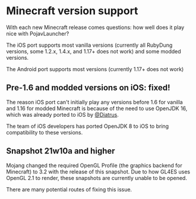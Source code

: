 # Minecraft version support

With each new Minecraft release comes questions: how well does it play nice with PojavLauncher?

The iOS port supports most vanilla versions (currently all RubyDung versions, some 1.2.x, 1.4.x, and 1.17+ does not work) and some modded versions.

The Android port supports most versions (currently 1.17+ does not work)

## Pre-1.6 and modded versions on iOS: fixed!

The reason iOS port can't initially play any versions before 1.6 for vanilla and 1.16 for modded Minecraft is because of the need to use OpenJDK 16, which was already ported to iOS by [@Diatrus](https://twitter.com/diatrus). 

The team of iOS developers has ported OpenJDK 8 to iOS to bring compatibility to these versions.

## Snapshot 21w10a and higher

Mojang changed the required OpenGL Profile (the graphics backend for Minecraft) to 3.2 with the release of this snapshot. Due to how GL4ES uses OpenGL 2.1 to render, these snapshots are currently unable to be opened. 

There are many potential routes of fixing this issue.
